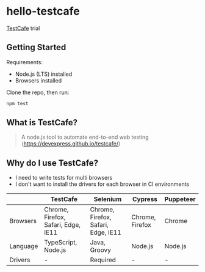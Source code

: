 # hello-testcafe

[TestCafe](https://devexpress.github.io/testcafe/) trial

## Getting Started

Requirements:

- Node.js (LTS) installed
- Browsers installed

Clone the repo, then run:

```zsh
npm test
```

## What is TestCafe?

> A node.js tool to automate end-to-end web testing  
> (https://devexpress.github.io/testcafe/)

## Why do I use TestCafe?

- I need to write tests for multi browsers
- I don't want to install the drivers for each browser in CI environments

|          | TestCafe                            | Selenium                            | Cypress         | Puppeteer |
| -------- | ----------------------------------- | ----------------------------------- | --------------- | --------- |
| Browsers | Chrome, Firefox, Safari, Edge, IE11 | Chrome, Firefox, Safari, Edge, IE11 | Chrome, Firefox | Chrome    |
| Language | TypeScript, Node.js                 | Java, Groovy                        | Node.js         | Node.js   |
| Drivers  | -                                   | Required                            | -               | -         |
